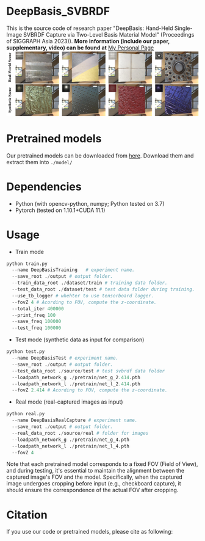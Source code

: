 # DeepBasis_SVBRDF
This is the source code of research paper "DeepBasis: Hand-Held Single-Image SVBRDF Capture via Two-Level Basis Material Model" (Proceedings of SIGGRAPH Asia 2023)).
**More information (include our paper, supplementary, video) can be found at** [My Personal Page](https://www.baidu.com) 
![Alt](Teaser2.jpg)

# Pretrained models
Our pretrained models can be downloaded from [here](https://www.baidu.com). Download them and extract them into ```./model/ ```

# Dependencies
- Python (with opencv-python, numpy; Python tested on 3.7)
- Pytorch (tested on 1.10.1+CUDA 11.1)

# Usage
- Train mode
```Python
python train.py
  --name DeepBasisTraining   # experiment name.
  --save_root ./output # output folder.
  --train_data_root ./dataset/train # training data folder.
  --test_data_root ./dataset/test # test data folder during training.
  --use_tb_logger # whehter to use tensorboard logger.
  --fovZ 4 # Acording to FOV, compute the z-coordinate.
  --total_iter 400000
  --print_freq 100
  --save_freq 100000
  --test_freq 100000
```

- Test mode (synthetic data as input for comparison)
```Python
python test.py
  --name DeepBasisTest # experiment name.
  --save_root ./output # output folder.
  --test_data_root ./source/test # test svbrdf data folder
  --loadpath_network_g ./pretrain/net_g_2.414.pth
  --loadpath_network_l ./pretrain/net_l_2.414.pth
  --fovZ 2.414 # Acording to FOV, compute the z-coordinate.
```
- Real mode (real-captured images as input)
```Python
python real.py
  --name DeepBasisRealCapture # experiment name.
  --save_root ./output # output folder.
  --real_data_root ./source/real # folder for images
  --loadpath_network_g ./pretrain/net_g_4.pth
  --loadpath_network_l ./pretrain/net_l_4.pth
  --fovZ 4
```
Note that each pretrained model corresponds to a fixed FOV (Field of View), and during testing, it's essential to maintain the alignment between the captured image's FOV and the model. Specifically, when the captured image undergoes cropping before input (e.g., checkboard capture), it should ensure the correspondence of the actual FOV after cropping.
# Citation
If you use our code or pretrained models, please cite as following:
```

```
